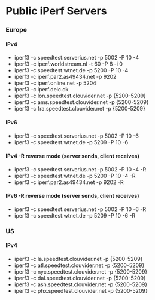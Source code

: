 # Public iPerf Servers

### Europe

#### IPv4
* iperf3 -c speedtest.serverius.net -p 5002 -P 10 -4    
* iperf3 -c iperf.worldstream.nl -t 60 -P 8 -i 0
* iperf3 -c speedtest.wtnet.de -p 5200 -P 10 -4
* iperf3 -c iperf.par2.as49434.net -p 9202
* iperf3 -c iperf.online.net -p 5204
* iperf3 -c iperf.deic.dk
* iperf3 -c lon.speedtest.clouvider.net -p {5200-5209}
* iperf3 -c ams.speedtest.clouvider.net -p {5200-5209}
* iperf3 -c fra.speedtest.clouvider.net -p {5200-5209}

#### IPv6
* iperf3 -c speedtest.serverius.net -p 5002 -P 10 -6
* iperf3 -c speedtest.wtnet.de -p 5209 -P 10 -6   

#### IPv4 -R reverse mode (server sends, client receives)
* iperf3 -c speedtest.serverius.net -p 5002 -P 10 -4 -R
* iperf3 -c speedtest.wtnet.de -p 5200 -P 10 -4 -R
* iperf3 -c iperf.par2.as49434.net -p 9202 -R

#### IPv6 -R reverse mode (server sends, client receives)
* iperf3 -c speedtest.serverius.net -p 5002 -P 10 -6 -R
* iperf3 -c speedtest.wtnet.de -p 5209 -P 10 -6 -R

### US

#### IPv4
* iperf3 -c la.speedtest.clouvider.net -p {5200-5209}
* iperf3 -c atl.speedtest.clouvider.net -p {5200-5209}
* iperf3 -c nyc.speedtest.clouvider.net -p {5200-5209}
* iperf3 -c dal.speedtest.clouvider.net -p {5200-5209}
* iperf3 -c ash.speedtest.clouvider.net -p {5200-5209}
* iperf3 -c phx.speedtest.clouvider.net -p {5200-5209}

